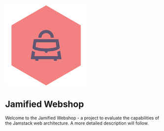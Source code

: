 ![Jamified Webshop](./public/logo_jamified-webshop.png "Jamified Webshop")

# Jamified Webshop

Welcome to the Jamified Webshop - a project to evaluate the capabilities of the Jamstack web
architecture. A more detailed description will follow.